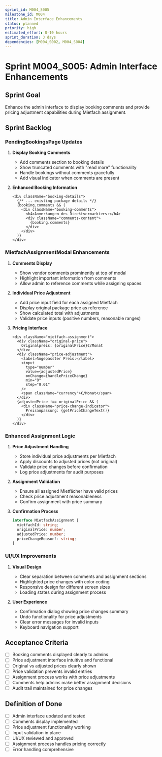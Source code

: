 ```yaml
---
sprint_id: M004_S005
milestone_id: M004
title: Admin Interface Enhancements
status: planned
priority: high
estimated_effort: 8-10 hours
sprint_duration: 3 days
dependencies: [M004_S002, M004_S004]
---
```


# Sprint M004_S005: Admin Interface Enhancements

## Sprint Goal
Enhance the admin interface to display booking comments and provide pricing adjustment capabilities during Mietfach assignment.

## Sprint Backlog

### PendingBookingsPage Updates
1. **Display Booking Comments**
   - Add comments section to booking details
   - Show truncated comments with "read more" functionality
   - Handle bookings without comments gracefully
   - Add visual indicator when comments are present

2. **Enhanced Booking Information**
   ```tsx
   <div className="booking-details">
     {/* ... existing package details */}
     {booking.comments && (
       <div className="booking-comments">
         <h4>Anmerkungen des Direktvermarkters:</h4>
         <div className="comments-content">
           {booking.comments}
         </div>
       </div>
     )}
   </div>
   ```

### MietfachAssignmentModal Enhancements
1. **Comments Display**
   - Show vendor comments prominently at top of modal
   - Highlight important information from comments
   - Allow admin to reference comments while assigning spaces

2. **Individual Price Adjustment**
   - Add price input field for each assigned Mietfach
   - Display original package price as reference
   - Show calculated total with adjustments
   - Validate price inputs (positive numbers, reasonable ranges)

3. **Pricing Interface**
   ```tsx
   <div className="mietfach-assignment">
     <div className="original-price">
       Originalpreis: {originalPrice}€/Monat
     </div>
     <div className="price-adjustment">
       <label>Angepasster Preis:</label>
       <input
         type="number"
         value={adjustedPrice}
         onChange={handlePriceChange}
         min="0"
         step="0.01"
       />
       <span className="currency">€/Monat</span>
     </div>
     {adjustedPrice !== originalPrice && (
       <div className="price-change-indicator">
         Preisanpassung: {getPriceChangeText()}
       </div>
     )}
   </div>
   ```

### Enhanced Assignment Logic
1. **Price Adjustment Handling**
   - Store individual price adjustments per Mietfach
   - Apply discounts to adjusted prices (not original)
   - Validate price changes before confirmation
   - Log price adjustments for audit purposes

2. **Assignment Validation**
   - Ensure all assigned Mietfächer have valid prices
   - Check price adjustment reasonableness
   - Confirm assignment with price summary

3. **Confirmation Process**
   ```typescript
   interface MietfachAssignment {
     mietfachId: string;
     originalPrice: number;
     adjustedPrice: number;
     priceChangeReason?: string;
   }
   ```

### UI/UX Improvements
1. **Visual Design**
   - Clear separation between comments and assignment sections
   - Highlighted price changes with color coding
   - Responsive design for different screen sizes
   - Loading states during assignment process

2. **User Experience**
   - Confirmation dialog showing price changes summary
   - Undo functionality for price adjustments
   - Clear error messages for invalid inputs
   - Keyboard navigation support

## Acceptance Criteria
- [ ] Booking comments displayed clearly to admins
- [ ] Price adjustment interface intuitive and functional
- [ ] Original vs adjusted prices clearly shown
- [ ] Price validation prevents invalid entries
- [ ] Assignment process works with price adjustments
- [ ] Comments help admins make better assignment decisions
- [ ] Audit trail maintained for price changes

## Definition of Done
- [ ] Admin interface updated and tested
- [ ] Comments display implemented
- [ ] Price adjustment functionality working
- [ ] Input validation in place
- [ ] UI/UX reviewed and approved
- [ ] Assignment process handles pricing correctly
- [ ] Error handling comprehensive